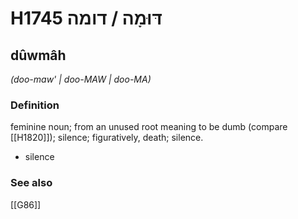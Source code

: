 # H1745 דּוּמָה / דומה

## dûwmâh

_(doo-maw' | doo-MAW | doo-MA)_

### Definition

feminine noun; from an unused root meaning to be dumb (compare [[H1820]]); silence; figuratively, death; silence.

- silence
### See also

[[G86]]

